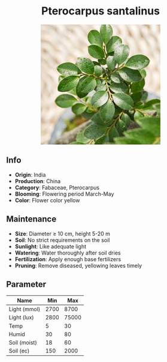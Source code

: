 <h1 align='center'>Pterocarpus santalinus</h1>
<p align="center">
    <img 
        align='center'
        width='320'
        src="../images/pterocarpus santalinus.png" 
        alt='Pterocarpus santalinus' />
</p>

## Info

 - **Origin**: India
 - **Production**: China
 - **Category**: Fabaceae, Pterocarpus
 - **Blooming**: Flowering period March-May
 - **Color**: Flower color yellow

## Maintenance

 - **Size**: Diameter ≥ 10 cm, height 5-20 m
 - **Soil**: No strict requirements on the soil
 - **Sunlight**: Like adequate light
 - **Watering**: Water thoroughly after soil dries
 - **Fertilization**: Apply enough base fertilizers
 - **Pruning**: Remove diseased, yellowing leaves timely

## Parameter

| Name         | Min  | Max   |
|--------------|------|-------|
| Light (mmol) | 2700 | 8700  |
| Light (lux)  | 2800 | 75000 |
| Temp         | 5    | 30    |
| Humid        | 30   | 80    |
| Soil (moist) | 18   | 60    |
| Soil (ec)    | 150  | 2000  |